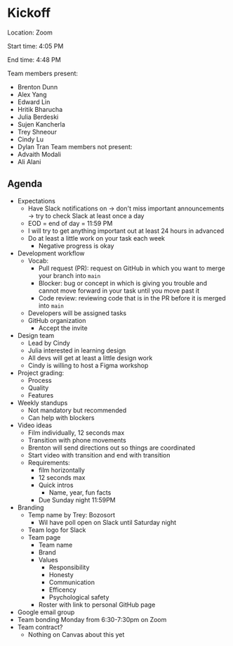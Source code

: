 # Kickoff

Location: Zoom

Start time: 4:05 PM

End time: 4:48 PM

Team members present: 
- Brenton Dunn
- Alex Yang
- Edward Lin
- Hritik Bharucha
- Julia Berdeski
- Sujen Kancherla
- Trey Shneour
- Cindy Lu
- Dylan Tran
Team members not present:
- Advaith Modali
- Ali Alani
  
## Agenda
- Expectations
  - Have Slack notifications on -> don't miss important announcements -> try to check Slack at least once a day
  - EOD = end of day = 11:59 PM
  - I will try to get anything important out at least 24 hours in advanced
  - Do at least a little work on your task each week
    - Negative progress is okay
- Development workflow
  - Vocab:
    - Pull request (PR): request on GitHub in which you want to merge your branch into `main`
    - Blocker: bug or concept in which is giving you trouble and cannot move forward in your task until you move past it
    - Code review: reviewing code that is in the PR before it is merged into `main`
  - Developers will be assigned tasks 
  - GitHub organization
    - Accept the invite 
- Design team
  - Lead by Cindy
  - Julia interested in learning design
  - All devs will get at least a little design work 
  - Cindy is willing to host a Figma workshop
- Project grading:
  - Process
  - Quality
  - Features
- Weekly standups
  - Not mandatory but recommended
  - Can help with blockers
- Video ideas
  - Film individually, 12 seconds max
  - Transition with phone movements 
  - Brenton will send directions out so things are coordinated
  - Start video with transition and end with transition
  - Requirements: 
    - film horizontally
    - 12 seconds max
    - Quick intros
      - Name, year, fun facts
    - Due Sunday night 11:59PM
- Branding
  - Temp name by Trey: Bozosort
    - Wil have poll open on Slack until Saturday night
  - Team logo for Slack
  - Team page
    - Team name
    - Brand
    - Values
      - Responsibility 
      - Honesty
      - Communication
      - Efficency 
      - Psychological safety 
    - Roster with link to personal GitHub page 
- Google email group
- Team bonding Monday from 6:30-7:30pm on Zoom
- Team contract?
  - Nothing on Canvas about this yet

